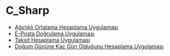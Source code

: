 <!--Height-->
<!--Italic-->
# C_Sharp
- [Ağırlıklı Ortalama Hesaplama Uygulaması](https://github.com/SelcanTaylan/C-_Sharp/tree/main/13.02.2025)
- [E-Posta Doğrulama Uygulaması](https://github.com/SelcanTaylan/C-_Sharp/tree/main/19.12.2024/%C3%B6dev1/%C3%B6dev1)
- [Taksit Hesaplama Uygulaması](https://github.com/SelcanTaylan/C-_Sharp/tree/main/19.12.2024/%C3%B6dev1/%C3%B6rnek1)
- [Doğum Gününe Kaç Gün Olduğunu Hesaplama Uygulaması](https://github.com/SelcanTaylan/C-_Sharp/tree/main/19.12.2024/%C3%B6dev1/%C3%B6rnek2)
